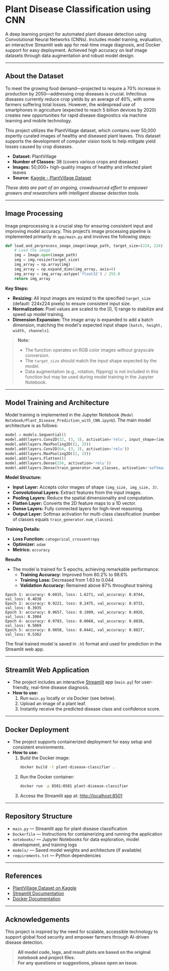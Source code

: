 # Plant Disease Classification using CNN

A deep learning project for automated plant disease detection using Convolutional Neural Networks (CNNs). Includes model training, evaluation, an interactive Streamlit web app for real-time image diagnosis, and Docker support for easy deployment. Achieved high accuracy on leaf image datasets through data augmentation and robust model design.

---

## About the Dataset

To meet the growing food demand—projected to require a 70% increase in production by 2050—addressing crop diseases is crucial. Infectious diseases currently reduce crop yields by an average of 40%, with some farmers suffering total losses. However, the widespread use of smartphones in agriculture (expected to reach 5 billion devices by 2020) creates new opportunities for rapid disease diagnostics via machine learning and mobile technology.

This project utilizes the PlantVillage dataset, which contains over 50,000 expertly curated images of healthy and diseased plant leaves. This dataset supports the development of computer vision tools to help mitigate yield losses caused by crop diseases.

- **Dataset:**  PlantVillage  
- **Number of Classes:** 38 (covers various crops and diseases)
- **Images:** 50,000+ high-quality images of healthy and infected plant leaves  
- **Source:** [Kaggle - PlantVillage Dataset](https://www.kaggle.com/datasets/abdallahalidev/plantvillage-dataset)

*These data are part of an ongoing, crowdsourced effort to empower growers and researchers with intelligent disease detection tools.*

---

## Image Processing

Image preprocessing is a crucial step for ensuring consistent input and improving model accuracy. This project’s image processing pipeline is implemented primarily in `app/main.py` and involves the following steps:

```python
def load_and_perprocess_image_image(image_path, target_size=(224, 224)):
    # Load the image
    img = Image.open(image_path)
    img = img.resize(target_size)
    img_array = np.array(img)
    img_array = np.expand_dims(img_array, axis=0)
    img_array = img_array.astype('float32') / 255.0
    return img_array
```

**Key Steps:**
- **Resizing:** All input images are resized to the specified `target_size` (default: 224x224 pixels) to ensure consistent input size.
- **Normalization:** Pixel values are scaled to the [0, 1] range to stabilize and speed up model training.
- **Dimension Expansion:** The image array is expanded to add a batch dimension, matching the model's expected input shape `[batch, height, width, channels]`.

> **Note:**  
> - The function operates on RGB color images without grayscale conversion.
> - The `target_size` should match the input shape expected by the model.
> - Data augmentation (e.g., rotation, flipping) is not included in this function but may be used during model training in the Jupyter Notebook.

---

## Model Training and Architecture

Model training is implemented in the Jupyter Notebook (`Model Notebook/Plant_Disease_Prediction_with_CNN.ipynb`). The main model architecture is as follows:

```python
model = models.Sequential()
model.add(layers.Conv2D(32, (3, 3), activation='relu', input_shape=(img_size, img_size, 3)))
model.add(layers.MaxPooling2D((2, 2)))
model.add(layers.Conv2D(64, (3, 3), activation='relu'))
model.add(layers.MaxPooling2D((2, 2)))
model.add(layers.Flatten())
model.add(layers.Dense(256, activation='relu'))
model.add(layers.Dense(train_generator.num_classes, activation='softmax'))
```

**Model Structure:**
- **Input Layer:** Accepts color images of shape `(img_size, img_size, 3)`.
- **Convolutional Layers:** Extract features from the input images.
- **Pooling Layers:** Reduce the spatial dimensionality and computation.
- **Flatten Layer:** Converts the 2D feature maps to a 1D vector.
- **Dense Layers:** Fully connected layers for high-level reasoning.
- **Output Layer:** Softmax activation for multi-class classification (number of classes equals `train_generator.num_classes`).

**Training Details:**
- **Loss Function:** `categorical_crossentropy`
- **Optimizer:** `adam`
- **Metrics:** `accuracy`

**Results**
- The model is trained for 5 epochs, achieving remarkable performance:
  - **Training Accuracy:** Improved from 60.2% to 98.6%
  - **Training Loss:** Decreased from 1.63 to 0.044
  - **Validation Accuracy:** Remained above 87% throughout training

```
Epoch 1: accuracy: 0.6015, loss: 1.6271, val_accuracy: 0.8744, val_loss: 0.4038
Epoch 2: accuracy: 0.9221, loss: 0.2475, val_accuracy: 0.8715, val_loss: 0.3935
Epoch 3: accuracy: 0.9657, loss: 0.1099, val_accuracy: 0.8926, val_loss: 0.3904
Epoch 4: accuracy: 0.9783, loss: 0.0668, val_accuracy: 0.8838, val_loss: 0.5069
Epoch 5: accuracy: 0.9858, loss: 0.0441, val_accuracy: 0.8827, val_loss: 0.5362
```

The final trained model is saved in `.h5` format and used for prediction in the Streamlit web app.

---

## Streamlit Web Application

- The project includes an interactive [Streamlit](https://streamlit.io/) app (`main.py`) for user-friendly, real-time disease diagnosis.
- **How to use:**
  1. Run `main.py` locally or via Docker (see below).
  2. Upload an image of a plant leaf.
  3. Instantly receive the predicted disease class and confidence score.

---

## Docker Deployment

- The project supports containerized deployment for easy setup and consistent environments.
- **How to use:**
  1. Build the Docker image:
     ```bash
     docker build -t plant-disease-classifier .
     ```
  2. Run the Docker container:
     ```bash
     docker run -p 8501:8501 plant-disease-classifier
     ```
  3. Access the Streamlit app at: [http://localhost:8501](http://localhost:8501)

---

## Repository Structure

- `main.py` — Streamlit app for plant disease classification
- `Dockerfile` — Instructions for containerizing and running the application
- `notebooks/` — Jupyter Notebooks for data exploration, model development, and training logs
- `models/` — Saved model weights and architecture (if available)
- `requirements.txt` — Python dependencies

---

## References

- [PlantVillage Dataset on Kaggle](https://www.kaggle.com/datasets/abdallahalidev/plantvillage-dataset)
- [Streamlit Documentation](https://docs.streamlit.io/)
- [Docker Documentation](https://docs.docker.com/)

---

## Acknowledgements

This project is inspired by the need for scalable, accessible technology to support global food security and empower farmers through AI-driven disease detection.

> **All model code, logs, and result plots are based on the original notebook and project files.  
> For any questions or suggestions, please open an issue.**
